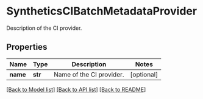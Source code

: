 # SyntheticsCIBatchMetadataProvider

Description of the CI provider.

## Properties

| Name     | Type    | Description              | Notes      |
| -------- | ------- | ------------------------ | ---------- |
| **name** | **str** | Name of the CI provider. | [optional] |

[[Back to Model list]](README.md#documentation-for-models) [[Back to API list]](README.md#documentation-for-api-endpoints) [[Back to README]](README.md)
